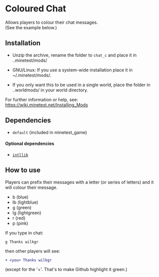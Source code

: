 # Coloured Chat
Allows players to colour their chat messages.<br>
(See the example below.)

## Installation
- Unzip the archive, rename the folder to `chat_c` and
place it in ..minetest/mods/

- GNU/Linux: If you use a system-wide installation place
    it in ~/.minetest/mods/.

- If you only want this to be used in a single world, place
    the folder in ..worldmods/ in your world directory.

For further information or help, see:
https://wiki.minetest.net/Installing_Mods

## Dependencies
- `default` (included in minetest_game)
#### Optional dependencies
- [`intllib`](https://github.com/minetest-mods/intllib)

## How to use
Players can prefix their messages with a letter (or series of letters) and it will colour their message. 
* b (blue)
* lb (lightblue)
* g (green)
* lg (lightgreen)
* r (red)
* p (pink)

If you type in chat:
```
g Thanks wilkgr
```
then other players will see:
```diff
+ <you> Thanks wilkgr
```
(except for the '+'. That's to make Github highlight it green.)
